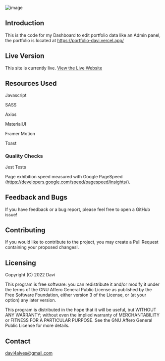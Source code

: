 
![image](https://user-images.githubusercontent.com/107776531/195632496-5f8b8f14-597e-4827-83a6-1b22a71c1839.png)

## Introduction

This is the code for my Dashboard to edit portfolio data like an Admin panel, the portfolio is located at https://portfolio-davi.vercel.app/


## Live Version

This site is currently live. [View the Live Website]

## Resources Used

Javascript

SASS

Axios

MaterialUI

Framer Motion

Toast 

### Quality Checks

Jest Tests

Page exhibition speed measured with Google PageSpeed (https://developers.google.com/speed/pagespeed/insights/). 

## Feedback and Bugs

If you have feedback or a bug report, please feel free to open a GitHub issue!

## Contributing

If you would like to contribute to the project, you may create a Pull Request containing your proposed changes!.

## Licensing

Copyright (C) 2022 Davi

This program is free software: you can redistribute it and/or modify it under the terms of the GNU Affero General Public License as published by the Free Software Foundation, either version 3 of the License, or (at your option) any later version.

This program is distributed in the hope that it will be useful, but WITHOUT ANY WARRANTY; without even the implied warranty of MERCHANTABILITY or FITNESS FOR A PARTICULAR PURPOSE. See the GNU Affero General Public License for more details.

## Contact

davi4alves@gmail.com



[View the Live Website]:https://portfolio-en-server.vercel.app/

